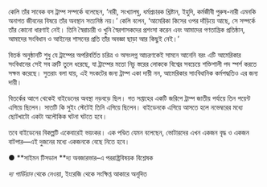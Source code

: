 কেলি তাঁর সাবেক বস ট্রাম্প সম্পর্কে বলেছেন, ‘নারী, সংখ্যালঘু, ধর্মপ্রচারক খ্রিষ্টান, ইহুদি, কর্মজীবী পুরুষ-নারী এমনকি অনাগত জীবনের বিষয়ে তাঁর অবস্থান সত্যনিষ্ঠ নয়।’ কেলি বলেন, ‘আমেরিকা কিসের ওপর দাঁড়িয়ে আছে, সে সম্পর্কে তাঁর কোনো ধারণাই নেই। তিনি স্বৈরাচারী ও খুনি স্বৈরশাসকদের প্রশংসা করেন এবং আমাদের গণতান্ত্রিক প্রতিষ্ঠান, আমাদের সংবিধান ও আইনের শাসনের প্রতি তাঁর অবজ্ঞা ছাড়া আর কিছুই নেই।’

বিতর্ক অনুষ্ঠানটি শুধু যে ট্রাম্পের অপরিবর্তিত চরিত্র ও অসংলগ্ন আচরণকেই সামনে আনেনি বরং এটি আমেরিকার সংবিধানের সেই সব ত্রুটি তুলে ধরেছে, যা ট্রাম্পের মতো নিচু স্তরের লোককে বিশ্বের সবচেয়ে শক্তিশালী পদ স্পর্শ করতে সক্ষম করেছে। সুতরাং বলা যায়, এই সংকটের জন্য ট্রাম্প একা দায়ী নন, আমেরিকার সাংবিধানিক কর্মপদ্ধতিও এর জন্য দায়ী।

বিতর্কের আগে থেকেই বাইডেনের অবস্থা নড়বড়ে ছিল। গত সপ্তাহের একটি জরিপে ট্রাম্প জাতীয় পর্যায়ে তিন পয়েন্ট এগিয়ে ছিলেন। সাতটি কি সুইং স্টেটেই তিনি এগিয়ে ছিলেন। বাইডেনকে এগিয়ে আসতে হলে নভেম্বরের মধ্যে ছোটখাটো একটা অলৌকিক ঘটনা ঘটতে হবে।

তবে বাইডেনের বিকল্পটি একেবারেই ভয়ংকর। এক পণ্ডিত যেমন বলেছেন, ভোটারদের এখন একজন বৃদ্ধ ও একজন বাটপার—এই দুজনের মধ্যে একজনকে বেছে নিতে হবে।

● **সাইমন টিসডাল **দ্য অবজারভার–এ পররাষ্ট্রবিষয়ক বিশ্লেষক

*দ্য গার্ডিয়ান* থেকে নেওয়া, ইংরেজি থেকে সংক্ষিপ্ত আকারে অনূদিত
